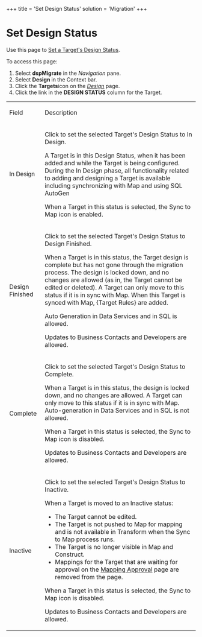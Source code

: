 +++
title = 'Set Design Status'
solution = 'Migration'
+++

# Set Design Status

<div class="use">

Use this page to [Set a Target's Design
Status](Set_the_Design_Status).

</div>

To access this page:

1.  Select <span style="font-weight: bold;">dspMigrate</span> in the
    <span style="font-style: italic;">Navigation</span> pane.
2.  Select <span style="font-weight: bold;">Design </span>in the Context
    bar.
3.  Click the <span style="font-weight: bold;">Targets</span>icon on the
    *[Design](../Page_Desc/Design)* page.
4.  Click the link in the <span style="font-weight: bold;">DESIGN
    STATUS</span> column for the Target.

<table>
<tbody>
<tr class="odd">
<td><p>Field</p></td>
<td><p>Description</p></td>
</tr>
<tr class="even">
<td><p><span style="font-family: Arial, sans-serif;">In Design</span></p></td>
<td><p>Click to set the selected Target's Design Status to In Design.</p>
<p>A Target is in this Design Status, when it has been added and while the Target is being configured. During the In Design phase, all functionality related to adding and designing a Target is available including synchronizing with Map and using SQL AutoGen</p>
<p>When a Target in this status is selected, the Sync to Map icon is enabled.</p></td>
</tr>
<tr class="odd">
<td><p>Design Finished</p></td>
<td><p>Click to set the selected Target's Design Status to Design Finished.</p>
<p>When a Target is in this status, the Target design is complete but has not gone through the migration process. The design is locked down, and no changes are allowed (as in, the Target cannot be edited or deleted). A Target can only move to this status if it is in sync with Map. When this Target is synced with Map, {Target Rules} are added.</p>
<p>Auto Generation in Data Services and in SQL is allowed.</p>
<p>Updates to Business Contacts and Developers are allowed.</p></td>
</tr>
<tr class="even">
<td><p>Complete</p></td>
<td><p>Click to set the selected Target's Design Status to Complete.</p>
<p>When a Target is in this status, the design is locked down, and no changes are allowed. A Target can only move to this status if it is in sync with Map. Auto-generation in Data Services and in SQL is not allowed.</p>
<p>When a Target in this status is selected, the Sync to Map icon is disabled.</p>
<p>Updates to Business Contacts and Developers are allowed.</p></td>
</tr>
<tr class="odd">
<td><p>Inactive</p></td>
<td><p>Click to set the selected Target's Design Status to Inactive.</p>
<p>When a Target is moved to an Inactive status:</p>
<ul>
<li>The Target cannot be edited.</li>
<li>The Target is not pushed to Map for mapping and is not available in Transform when the Sync to Map process runs.</li>
<li>The Target is no longer visible in Map and Construct.</li>
<li>Mappings for the Target that are waiting for approval on the <a href="../../Map/Page_Desc/Mapping_Approval_H">Mapping Approval</a> page are removed from the page.</li>
</ul>
<p>When a Target in this status is selected, the Sync to Map icon is disabled.</p>
<p>Updates to Business Contacts and Developers are allowed.</p></td>
</tr>
</tbody>
</table>
